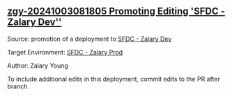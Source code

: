 ## [zgy-20241003081805 Promoting Editing 'SFDC - Zalary Dev''](https://app.salto.io/orgs/bb6cb5ce-46ed-4afe-918e-35bf269875f5/envs/85bf71c3-09ae-4285-ad3d-1d2bfaa1ed94/deployments/f168fd1a-9f73-4834-acd4-35b01c142060)

Source: promotion of a deployment to [SFDC - Zalary Dev](https://app.salto.io/orgs/bb6cb5ce-46ed-4afe-918e-35bf269875f5/envs/000934b6-d409-4c11-a0bc-3c3a454a8f24)

Target Environment: [SFDC - Zalary Prod](https://app.salto.io/orgs/bb6cb5ce-46ed-4afe-918e-35bf269875f5/envs/85bf71c3-09ae-4285-ad3d-1d2bfaa1ed94) 

Author: Zalary Young

To include additional edits in this deployment, commit edits to the PR after branch.